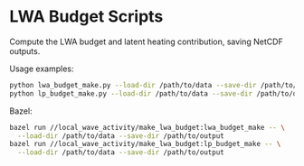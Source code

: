 # LWA Budget Scripts

Compute the LWA budget and latent heating contribution, saving NetCDF outputs.

Usage examples:
```bash
python lwa_budget_make.py --load-dir /path/to/data --save-dir /path/to/output
python lp_budget_make.py --load-dir /path/to/data --save-dir /path/to/output
```

Bazel:
```bash
bazel run //local_wave_activity/make_lwa_budget:lwa_budget_make -- \
  --load-dir /path/to/data --save-dir /path/to/output
bazel run //local_wave_activity/make_lwa_budget:lp_budget_make -- \
  --load-dir /path/to/data --save-dir /path/to/output
``` 
